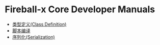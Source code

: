 # Fireball-x Core Developer Manuals

 - [类型定义(Class Definition)](class.md)
 - [脚本编译](script-building.md)
 - [序列化(Serialization)](serialization.md)
